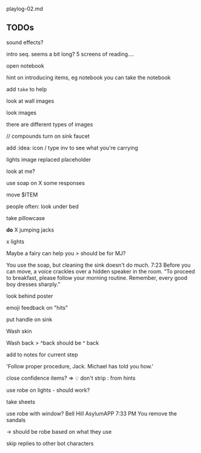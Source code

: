 playlog-02.md

## TODOs
sound effects?

intro seq. seems a bit long? 5 screens of reading....

open notebook

hint on introducing items, eg notebook
you can take the notebook

add `take` to help

look at wall images

look images

there are different types of images

// compounds
turn on sink faucet


add :idea: icon / type inv to see what you're carrying

lights image replaced placeholder

look at me?

use soap on X
  some responses

move $ITEM

people often:
look under bed

take pillowcase

**do** X jumping jacks

x lights


Maybe a fairy can help you > should be for MJ?


You use the soap, but cleaning the sink doesn't do much.
7:23
Before you can move, a voice crackles over a hidden speaker in the room.
“To proceed to breakfast, please follow your morning routine. Remember, every good boy dresses sharply.”

look behind poster

emoji feedback on "hits"


put handle on sink

Wash skin

Wash back > ^back
should be ^ back

add to notes for current step

'Follow proper procedure, Jack. Michael has told you how.'


close confidence items? => :bulb:
don't strip : from hints


use robe on lights - should work?

take sheets

use robe with window?
Bell Hill AsylumAPP  7:33 PM
You remove the sandals

-> should be robe based on what they use


skip replies to other bot characters



